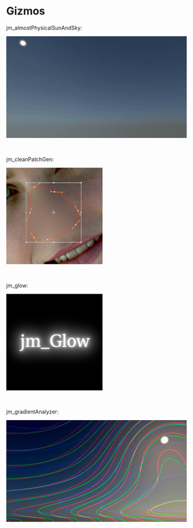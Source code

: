 # Gizmos


jm_almostPhysicalSunAndSky:
<p align="left">
<img src="jm_almostPhysicalSunAndSky\jm_almostPhysicalSunAndSky.gif">
</p>
<br>


jm_cleanPatchGen:
<p align="left">
<img src="jm_cleanPatchGen\jm_cleanPatchGen.png">
</p>
<br>


jm_glow:
<p align="left">
<img src="jm_glow\jm_glow.png">
</p>
<br>


jm_gradientAnalyzer:
<p align="left">
<img src="jm_gradientAnalyzer\jm_gradientAnalyzer.gif">
</p>
<br>




